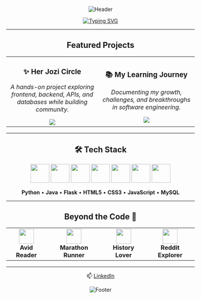 <div align="center">

![Header](https://capsule-render.vercel.app/api?type=waving&color=6C63FF&height=150&section=header&text=Hi,%20I'm%20Antonette!%20👾&fontColor=fff&fontSize=35)

[![Typing SVG](https://readme-typing-svg.herokuapp.com?font=Fira+Code&size=22&pause=1000&color=6C63FF&center=true&vCenter=true&width=650&lines=+Software+Engineer;Quality+Assurance+%26+Testing+Engineer;Driven+%26+Results-Oriented;Collaborator+%26+Team+Player;Creative+Frontend+Enthusiast;Community+Builder+at+Heart)](https://git.io/typing-svg)

---

## Featured Projects

<table align="center">
  <tr>
    <td align="center" width="400">
      <h3>✨ Her Jozi Circle</h3>
      <p><em>A hands-on project exploring frontend, backend, APIs, and databases while building community.</em></p>
      <a href="https://github.com/nettemhandu/Her-Jozi-Circle">
        <img src="https://img.shields.io/badge/View_Project-6C63FF?style=for-the-badge&logo=github&logoColor=white" />
      </a>
    </td>
    <td align="center" width="400">
      <h3>📚 My Learning Journey</h3>
      <p><em>Documenting my growth, challenges, and breakthroughs in software engineering.</em></p>
      <a href="https://github.com/nettemhandu/My-learning-journey">
        <img src="https://img.shields.io/badge/Follow_Journey-6C63FF?style=for-the-badge&logo=github&logoColor=white" />
      </a>
    </td>
  </tr>
</table>

---

## 🛠️ Tech Stack  

<div align="center">
  
<img src="https://cdn.jsdelivr.net/gh/devicons/devicon/icons/python/python-original.svg" width="50" height="50" />
<img src="https://cdn.jsdelivr.net/gh/devicons/devicon/icons/java/java-original.svg" width="50" height="50" />
<img src="https://cdn.jsdelivr.net/gh/devicons/devicon/icons/flask/flask-original.svg" width="50" height="50" />
<img src="https://cdn.jsdelivr.net/gh/devicons/devicon/icons/html5/html5-original.svg" width="50" height="50" />
<img src="https://cdn.jsdelivr.net/gh/devicons/devicon/icons/css3/css3-original.svg" width="50" height="50" />
<img src="https://cdn.jsdelivr.net/gh/devicons/devicon/icons/javascript/javascript-original.svg" width="50" height="50" />
<img src="https://cdn.jsdelivr.net/gh/devicons/devicon/icons/mysql/mysql-original.svg" width="50" height="50" />

<br>

**Python** • **Java** • **Flask** • **HTML5** • **CSS3** • **JavaScript** • **MySQL**

</div>

---
## Beyond the Code 🌟

<div align="center">

<table>
  <tr>
    <td align="center">
      <img src="https://img.icons8.com/fluency/48/000000/book-shelf.png" width="40"/>
      <br/>
      <strong>Avid Reader</strong>
    </td>
    <td align="center">
      <img src="https://img.icons8.com/fluency/48/000000/running.png" width="40"/>
      <br/>
      <strong>Marathon Runner</strong>
    </td>
    <td align="center">
      <img src="https://img.icons8.com/fluency/48/000000/coliseum.png" width="40"/>
      <br/>
      <strong>History Lover</strong>
    </td>
    <td align="center">
      <img src="https://img.icons8.com/fluency/48/000000/reddit.png" width="40"/>
      <br/>
      <strong>Reddit Explorer</strong>
    </td>
  </tr>
</table>

</div>

---

📫 [LinkedIn](https://www.linkedin.com/in/antonette-mhandu-2447a9240)

![Footer](https://capsule-render.vercel.app/api?type=waving&color=6C63FF&height=100&section=footer)

</div>
